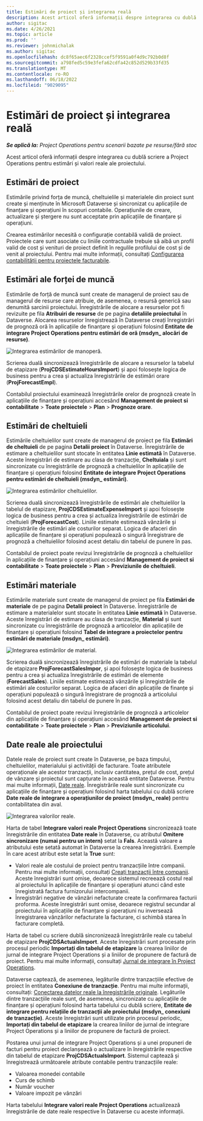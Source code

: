 ```yaml
---
title: Estimări de proiect și integrarea reală
description: Acest articol oferă informații despre integrarea cu dublă scriere a Project Operations pentru estimări și valori reale ale proiectului.
author: sigitac
ms.date: 4/26/2021
ms.topic: article
ms.prod: ''
ms.reviewer: johnmichalak
ms.author: sigitac
ms.openlocfilehash: dc8f65aec6f2328ccef5f9591a0f4d9c792b0d8f
ms.sourcegitcommit: a798fed5c59e3fefa62cdfa42c852d529b33fd35
ms.translationtype: MT
ms.contentlocale: ro-RO
ms.lasthandoff: 06/18/2022
ms.locfileid: "9029095"
---
```

# <a name="project-estimates-and-actuals-integration"></a>Estimări de proiect și integrarea reală

_**Se aplică la:** Project Operations pentru scenarii bazate pe resurse/fără stoc_

Acest articol oferă informații despre integrarea cu dublă scriere a Project Operations pentru estimări și valori reale ale proiectului.

## <a name="project-estimates"></a>Estimări de proiect

Estimările privind forța de muncă, cheltuielile și materialele din proiect sunt create și menținute în Microsoft Dataverse și sincronizat cu aplicațiile de finanțare și operațiuni în scopuri contabile. Operațiunile de creare, actualizare și ștergere nu sunt acceptate prin aplicațiile de finanțare și operațiuni.

Crearea estimărilor necesită o configurație contabilă validă de proiect. Proiectele care sunt asociate cu liniile contractuale trebuie să aibă un profil valid de cost și venituri de proiect definit în regulile profilului de cost și de venit al proiectului. Pentru mai multe informații, consultați [Configurarea contabilității pentru proiectele facturabile](../project-accounting/configure-accounting-billable-projects.md#configure-project-cost-and-revenue-profile-rules).

## <a name="labor-estimates"></a>Estimări ale forței de muncă

Estimările de forță de muncă sunt create de managerul de proiect sau de managerul de resurse care atribuie, de asemenea, o resursă generică sau denumită sarcinii proiectului. Înregistrările de alocare a resurselor pot fi revizuite pe fila **Atribuiri de resurse** de pe pagina **detaliile proiectului** în Dataverse. Alocarea resurselor înregistrează în Dataverse creați înregistrări de prognoză oră în aplicațiile de finanțare și operațiuni folosind **Entitate de integrare Project Operations pentru estimări de oră (msdyn\_ alocări de resurse)**.

   ![Integrarea estimărilor de manoperă.](./Media/DW4LaborEstimates.png)

Scrierea duală sincronizează înregistrările de alocare a resurselor la tabelul de etapizare (**ProjCDSEstimateHoursImport**) și apoi folosește logica de business pentru a crea și actualiza înregistrările de estimări orare (**ProjForecastEmpl**).

Contabilul proiectului examinează înregistrările orelor de prognoză create în aplicațiile de finanțare și operațiuni accesând **Management de proiect si contabilitate** > **Toate proiectele** > **Plan** > **Prognoze orare**.

## <a name="expense-estimates"></a>Estimări de cheltuieli

Estimările cheltuielilor sunt create de managerul de proiect pe fila **Estimări de cheltuieli** de pe pagina **Detalii proiect** în Dataverse. Înregistrările de estimare a cheltuielilor sunt stocate în entitatea **Linie estimată** în Dataverse. Aceste înregistrări de estimare au clasa de tranzacție, **Cheltuiala** și sunt sincronizate cu înregistrările de prognoză a cheltuielilor în aplicațiile de finanțare și operațiuni folosind **Entitate de integrare Project Operations pentru estimări de cheltuieli (msdyn\_ estimări)**.

   ![Integrarea estimărilor cheltuielilor.](./Media/DW4ExpenseEstimates.png)

Scrierea duală sincronizează înregistrările de estimări ale cheltuielilor la tabelul de etapizare, **ProjCDSEstimateExpenseImport** și apoi folosește logica de business pentru a crea și actualiza înregistrările de estimări de cheltuieli (**ProjForecastCost**). Liniile estimate estimează vânzările și înregistrările de estimări ale costurilor separat. Logica de afaceri din aplicațiile de finanțare și operațiuni populează o singură înregistrare de prognoză a cheltuielilor folosind acest detaliu din tabelul de punere în pas.

Contabilul de proiect poate revizui înregistrările de prognoză a cheltuielilor în aplicațiile de finanțare și operațiuni accesând **Management de proiect si contabilitate** > **Toate proiectele** > **Plan** > **Previziunile de cheltuieli**.

## <a name="material-estimates"></a>Estimări materiale

Estimările materiale sunt create de managerul de proiect pe fila **Estimări de materiale** de pe pagina **Detalii proiect** în Dataverse. Înregistrările de estimare a materialelor sunt stocate în entitatea **Linie estimată** în Dataverse. Aceste înregistrări de estimare au clasa de tranzacție, **Material** și sunt sincronizate cu înregistrările de prognoză a articolelor din aplicațiile de finanțare și operațiuni folosind **Tabel de integrare a proiectelor pentru estimări de materiale (msdyn\_ estimări)**.

   ![Integrarea estimărilor de material.](./Media/DW4MaterialEstimates.png)

Scrierea duală sincronizează înregistrările de estimări de materiale la tabelul de etapizare **ProjForecastSalesImpor**, și apoi folosește logica de business pentru a crea și actualiza înregistrările de estimări de elemente (**ForecastSales**). Liniile estimate estimează vânzările și înregistrările de estimări ale costurilor separat. Logica de afaceri din aplicațiile de finanțe și operațiuni populează o singură înregistrare de prognoză a articolului folosind acest detaliu din tabelul de punere în pas.

Contabilul de proiect poate revizui înregistrările de prognoză a articolelor din aplicațiile de finanțare și operațiuni accesând **Management de proiect si contabilitate** > **Toate proiectele** > **Plan** > **Previziunile articolului**.

## <a name="project-actuals"></a>Date reale ale proiectului

Datele reale de proiect sunt create în Dataverse, pe baza timpului, cheltuielilor, materialului și activității de facturare. Toate atributele operaționale ale acestor tranzacții, inclusiv cantitatea, prețul de cost, prețul de vânzare și proiectul sunt capturate în această entitate Dataverse. Pentru mai multe informații, [Date reale](../actuals/actuals-overview.md). Înregistrările reale sunt sincronizate cu aplicațiile de finanțare și operațiuni folosind harta tabelului cu dublă scriere **Date reale de integrare a operațiunilor de proiect (msdyn\_ reale)** pentru contabilitatea din aval.

   ![Integrarea valorilor reale.](./Media/DW4Actuals.png)

Harta de tabel **Integrare valori reale Project Operations** sincronizează toate înregistrările din entitatea **Date reale** în Dataverse, cu atributul **Omitere sincronizare (numai pentru un intern)** setat la **Fals**. Această valoare a atributului este setată automat în Dataverse la crearea înregistrării. Exemple în care acest atribut este setat la **True** sunt:

  - Valori reale ale costului de proiect pentru tranzacțiile între companii. Pentru mai multe informații, consultați [Creați tranzacții între companii](../project-accounting/create-intercompany-transactions.md). Aceste înregistrări sunt omise, deoarece sistemul recreează costul real al proiectului în aplicațiile de finanțare și operațiuni atunci când este înregistrată factura furnizorului intercompanii.
  - Înregistrări negative de vânzări nefacturate create la confirmarea facturii proforma. Aceste înregistrări sunt omise, deoarece registrul secundar al proiectului în aplicațiile de finanțare și operațiuni nu inversează înregistrarea vânzărilor nefacturate la facturare, ci schimbă starea în facturare completă.

Harta de tabel cu scriere dublă sincronizează înregistrările reale cu tabelul de etapizare **ProjCDSActualsImport**. Aceste înregistrări sunt procesate prin procesul periodic **Importați din tabelul de etapizare** la crearea liniilor de jurnal de integrare Project Operations și a liniilor de propunere de factură de proiect. Pentru mai multe informații, consultați [Jurnal de integrare în Project Operations](../project-accounting/project-operations-integration-journal.md).

Dataverse captează, de asemenea, legăturile dintre tranzacțiile efective de proiect în entitatea **Conexiune de tranzacție**. Pentru mai multe informații, consultați: [Conectarea datelor reale la înregistrările originale](../actuals/linkingactuals.md). Legăturile dintre tranzacțiile reale sunt, de asemenea, sincronizate cu aplicațiile de finanțare și operațiuni folosind harta tabelului cu dublă scriere, **Entitate de integrare pentru relațiile de tranzacții ale proiectului (msdyn\_ conexiuni de tranzacție)**. Aceste înregistrări sunt utilizate prin procesul periodic, **Importați din tabelul de etapizare** la crearea liniilor de jurnal de integrare Project Operations și a liniilor de propunere de factură de proiect.

Postarea unui jurnal de integrare Project Operations și a unei propuneri de facturi pentru proiect declanșează o actualizare în înregistrările respective din tabelul de etapizare **ProjCDSActualsImport**. Sistemul captează și înregistrează următoarele atribute contabile pentru tranzacțiile reale:

- Valoarea monedei contabile
- Curs de schimb
- Număr voucher
- Valoare impozit pe vânzări

Harta tabelului **Integrare valori reale Project Operations** actualizează înregistrările de date reale respective în Dataverse cu aceste informații.
